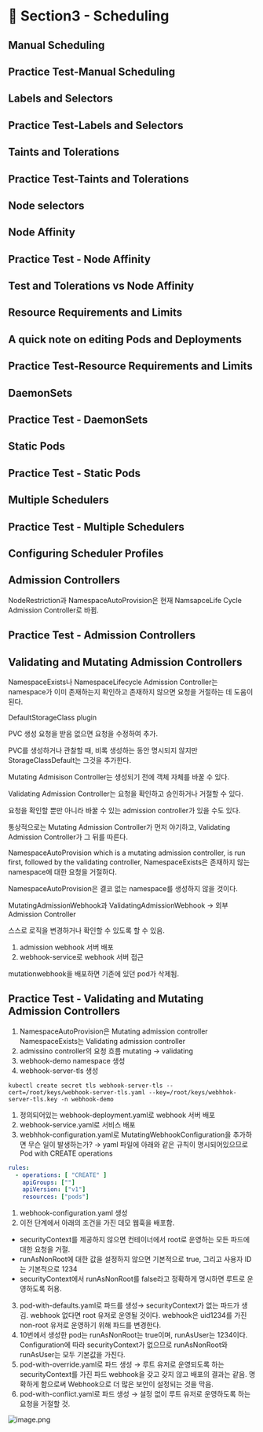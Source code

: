 # 🍨 Section3 - Scheduling

## Manual Scheduling


## Practice Test-Manual Scheduling


## Labels and Selectors


## Practice Test-Labels and Selectors


## Taints and Tolerations


## Practice Test-Taints and Tolerations


## Node selectors


## Node Affinity


## Practice Test - Node Affinity


## Test and Tolerations vs Node Affinity


## Resource Requirements and Limits


## A quick note on editing Pods and Deployments


## Practice Test-Resource Requirements and Limits


## DaemonSets


## Practice Test - DaemonSets


## Static Pods


## Practice Test - Static Pods


## Multiple Schedulers


## Practice Test - Multiple Schedulers


## Configuring Scheduler Profiles


## Admission Controllers


NodeRestriction과 NamespaceAutoProvision은 현재 NamsapceLife Cycle Admission Controller로 바뀜.


## Practice Test - Admission Controllers


## Validating and Mutating Admission Controllers


NamespaceExists나 NamespaceLifecycle Admission Controller는 namespace가 이미 존재하는지 확인하고 존재하지 않으면 요청을 거절하는 데 도움이 된다.


DefaultStorageClass plugin


PVC 생성 요청을 받음 없으면 요청을 수정하여 추가.


PVC를 생성하거나 관찰할 때, 비록 생성하는 동안 명시되지 않지만 StorageClassDefault는 그것을 추가한다.


Mutating Admisison Controller는 생성되기 전에 객체 자체를 바꿀 수 있다.


Validating Admission Controller는 요청을 확인하고 승인하거나 거절할 수 있다.


요청을 확인할 뿐만 아니라 바꿀 수 있는 admission controller가 있을 수도 있다.


통상적으로는 Mutating Admission Controller가 먼저 야기하고, Validating Admission Controller가 그 뒤를 따른다.


NamespaceAutoProvision which is a mutating admission controller, is run first, followed by the validating controller, NamespaceExists은 존재하지 않는 namespace에 대한 요청을 거절하다.


NamespaceAutoProvision은 결코 없는 namespace를 생성하지 않을 것이다.


MutatingAdmissionWebhook과 ValidatingAdmissionWebhook → 외부 Admission Controller


스스로 로직을 변경하거나 확인할 수 있도록 할 수 있음.

1. admission webhook 서버 배포
2. webhook-service로 webhook 서버 접근

mutationwebhook을 배포하면 기존에 있던 pod가 삭제됨.


## Practice Test - Validating and Mutating Admission Controllers

1. NamespaceAutoProvision은 Mutating admission controller
NamespaceExists는 Validating admission controller
2. admissino controller의 요청 흐름
mutating → validating
3. webhook-demo namespace 생성
4. webhook-server-tls 생성

```shell
kubectl create secret tls webhook-server-tls --cert=/root/keys/webhook-server-tls.yaml --key=/root/keys/webhhok-server-tls.key -n webhook-demo
```

1. 정의되어있는 webhook-deployment.yaml로 webhook 서버 배포
2. webhook-service.yaml로 서비스 배포
3. webhhok-configuration.yaml로 MutatingWebhookConfiguration을 추가하면 무슨 일이 발생하는가?
→ yaml 파일에 아래와 같은 규칙이 명시되어있으므로 Pod with CREATE operations

```yaml
rules:
  - operations: [ "CREATE" ]
    apiGroups: [""]
    apiVersion: ["v1"]
    resources: ["pods"]
```

1. webhook-configuration.yaml 생성
2. 이전 단계에서 아래의 조건을 가진 데모 웹훅을 배포함.
- securityContext를 제공하지 않으면 컨테이너에서 root로 운영하는 모든 파드에 대한 요청을 거절.
- runAsNonRoot에 대한 값을 설정하지 않으면 기본적으로 true, 그리고 사용자 ID는 기본적으로 1234
- securityContext에서 runAsNonRoot를 false라고 정확하게 명시하면 루트로 운영하도록 허용.
3. pod-with-defaults.yaml로 파드를 생성→ securityContext가 없는 파드가 생김.
webhook 없다면 root 유저로 운영될 것이다. webhook은 uid1234를 가진 non-root 유저로 운영하기 위해 파드를 변경한다.
4. 10번에서 생성한 pod는 runAsNonRoot는 true이며, runAsUser는 1234이다.
Configuration에 따라 securityContext가 없으므로 runAsNonRoot와 runAsUser는 모두 기본값을 가진다.
5. pod-with-override.yaml로 파드 생성 → 루트 유저로 운영되도록 하는 securityContext를 가진 파드
webhook을 갖고 갖지 않고 배포의 결과는 같음.
명확하게 함으로써 Webhook으로 더 많은 보안이 설정되는 것을 막음.
6. pod-with-conflict.yaml로 파드 생성 → 
설정 없이 루트 유저로 운영하도록 하는 요청을 거절할 것.

![image.png](https://prod-files-secure.s3.us-west-2.amazonaws.com/b2ea2032-00e9-4883-a13b-cb03cf5b2334/501c3b54-0de4-44d6-afe6-eca0c6373e4f/image.png?X-Amz-Algorithm=AWS4-HMAC-SHA256&X-Amz-Content-Sha256=UNSIGNED-PAYLOAD&X-Amz-Credential=ASIAZI2LB4662WO7LRDB%2F20250301%2Fus-west-2%2Fs3%2Faws4_request&X-Amz-Date=20250301T140645Z&X-Amz-Expires=3600&X-Amz-Security-Token=IQoJb3JpZ2luX2VjEG4aCXVzLXdlc3QtMiJIMEYCIQDylPEEkxFgeL7d6jZr2ae7Q9bgMbXdqloYMSNbDE9q6QIhAIlQmQm1dslqc7F5YrkiKTB5bxPBfA26XIMxIWoWl6jwKogECKb%2F%2F%2F%2F%2F%2F%2F%2F%2F%2FwEQABoMNjM3NDIzMTgzODA1IgzP6qSiJLeOyOGPI%2B0q3APkJFHO%2FmFV4yIrx%2Fj7%2FDtfNjQKVFnBh4G0YUjzExET085VWt6ZRXeLlvMckHxtAZafgMzqgjsmkcdU02OYJ%2B6vGES3EVQ8T6Zk1oiUyHAbv32KAcQTe6WE%2FDs8FaoMMrojx6mkfDaa4rIQQkvF18UFh35Qx0FrIvaW4rZlzF62XcMcXXi492VffQ0lRDbEAUu33d221T9TJV9WZ%2B91vUhKGXJRiyQ1RycS5KjrWJy0uReadh3a4WsLk%2FVFT2AcUPRlLn7W4olYOGXI76XT17zLrEHkysrbbo8oBrdoMxLfCbUh72xIUIJTcjH8v2p9k9%2FXwNPKPisR443oKmKlEnN87TUttL5VP%2FnZ%2FpmlDLHswuRJcdXJx5soCK1YlKl3vGRVm5ILApXBONHeXtdyqcJ41AxoTYoPUGOnrHj%2FYDqqDXsX3unxueGr6LvtBePmSCDmCK8zl%2FBy7w31zgKCY9zdoOYNjxSeTp3slr8NaJoFuVpukZ%2B%2Fp4oHWdYus%2BXX2HLa7iL8ECy3pS7HAviaNZT6sSppqSsvTkytU6oKndqrEcq2r5l7hrQ%2FnktMqHZmi%2FWK4TH0HLDZJRaY3TIQ5PGTqefYLb9YiRqKcxT84kV%2FE6yUipGIiLprtsxa%2BTCWlYy%2BBjqkASeXksLrgUH77TGChfs2cyxR7kCgWBnx4ijgKsrj7dyTFsdWDUlDQBl5SyPl0%2B%2Bl6NG3K4de3z8C9vN2GnUyMwqplmpXmed3z2UeFQy1OlnuulvvXmoTyqHqsgMTiO5Om2%2FRVea%2Fneoo4bxiRpfbv5OBYs7%2BaP1JOlhJ0e3y2kBm9HWglxbYBJ2%2BYOJy%2FzlmSmkOR7swQ0zyGzoLZtKRyw3oj2Gv&X-Amz-Signature=dc5d7a409f556fffa6203c17a9a11cdca36a56ee203090b2fce8184e5fd4b189&X-Amz-SignedHeaders=host&x-id=GetObject)

